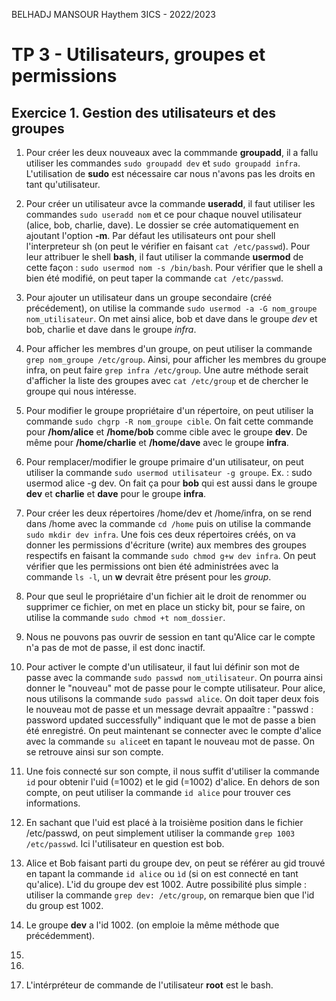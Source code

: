 BELHADJ MANSOUR Haythem
3ICS - 2022/2023

# TP 3 - Utilisateurs, groupes et permissions

## Exercice 1. Gestion des utilisateurs et des groupes

1. Pour créer les deux nouveaux avec la commmande **groupadd**, il a fallu utiliser les commandes ```sudo groupadd dev``` et ```sudo groupadd infra```. L'utilisation de **sudo** est nécessaire car nous n'avons pas les droits en tant qu'utilisateur.

2. Pour créer un utilisateur avce la commande **useradd**, il faut utiliser les commandes ```sudo useradd nom``` et ce pour chaque nouvel utilisateur (alice, bob, charlie, dave). Le dossier se crée automatiquement en ajoutant l'option **-m**. Par défaut les utilisateurs ont pour shell l'interpreteur sh (on peut le vérifier en faisant ```cat /etc/passwd```). Pour leur attribuer le shell **bash**, il faut utiliser la commande **usermod** de cette façon : ```sudo usermod nom -s /bin/bash```. Pour vérifier que le shell a bien été modifié, on peut taper la commande ```cat /etc/passwd```.

3. Pour ajouter un utilisateur dans un groupe secondaire (créé précédement), on utilise la commande ```sudo usermod -a -G nom_groupe nom_utilisateur```. On met ainsi alice, bob et dave dans le groupe *dev* et bob, charlie et dave dans le groupe *infra*.

4. Pour afficher les membres d'un groupe, on peut utiliser la commande ```grep nom_groupe /etc/group```. Ainsi, pour afficher les membres du groupe infra, on peut faire ```grep infra /etc/group```. Une autre méthode serait d'afficher la liste des groupes avec ```cat /etc/group``` et de chercher le groupe qui nous intéresse.

5. Pour modifier le groupe propriétaire d'un répertoire, on peut utiliser la commande ```sudo chgrp -R nom_groupe cible```. On fait cette commande pour **/hom/alice** et **/home/bob** comme cible avec le groupe **dev**. De même pour **/home/charlie** et **/home/dave** avec le groupe **infra**.

6. Pour remplacer/modifier le groupe primaire d'un utilisateur, on peut utiliser la commande ```sudo usermod utilisateur -g groupe```. Ex. : sudo usermod alice -g dev. On fait ça pour **bob** qui est aussi dans le groupe **dev** et **charlie** et **dave** pour le groupe **infra**.

7. Pour créer les deux répertoires /home/dev et /home/infra, on se rend dans /home avec la commande ```cd /home``` puis on utilise la commande ```sudo mkdir dev infra```. Une fois ces deux répertoires créés, on va donner les permissions d'écriture (write) aux membres des groupes respectifs en faisant la commande ```sudo chmod g+w dev infra```. On peut vérifier que les permissions ont bien été administrées avec la commande ```ls -l```, un **w** devrait être présent pour les *group*.

8. Pour que seul le propriétaire d'un fichier ait le droit de renommer ou supprimer ce fichier, on met en place un sticky bit, pour se faire, on utilise la commande ```sudo chmod +t nom_dossier```.

9. Nous ne pouvons pas ouvrir de session en tant qu'Alice car le compte n'a pas de mot de passe, il est donc inactif.

10. Pour activer le compte d'un utilisateur, il faut lui définir son mot de passe avec la commande ```sudo passwd nom_utilisateur```. On pourra ainsi donner le "nouveau" mot de passe pour le compte utilisateur. Pour alice, nous utilisons la commande ```sudo passwd alice```. On doit taper deux fois le nouveau mot de passe et un message devrait appaaître : "passwd : password updated successfully" indiquant que le mot de passe a bien été enregistré. On peut maintenant se connecter avec le compte d'alice avec la commande ```su alice```et en tapant le nouveau mot de passe. On se retrouve ainsi sur son compte.

11. Une fois connecté sur son compte, il nous suffit d'utiliser la commande ```id``` pour obtenir l'uid (=1002) et le gid (=1002) d'alice. En dehors de son compte, on peut utiliser la commande ```id alice``` pour trouver ces informations.

12. En sachant que l'uid est placé à la troisième position dans le fichier /etc/passwd, on peut simplement utiliser la commande ```grep 1003 /etc/passwd```. Ici l'utilisateur en question est bob.

13. Alice et Bob faisant parti du groupe dev, on peut se référer au gid trouvé en tapant la commande ```id alice``` ou ```ìd``` (si on est connecté en tant qu'alice). L'id du groupe dev est 1002.
Autre possibilité plus simple : utiliser la commande ```grep dev: /etc/group```, on remarque bien que l'id du group est 1002.

14. Le groupe **dev** a l'id 1002. (on emploie la même méthode que précédemment).

15.

16.

17. L'intérpréteur de commande de l'utilisateur **root** est le bash.
